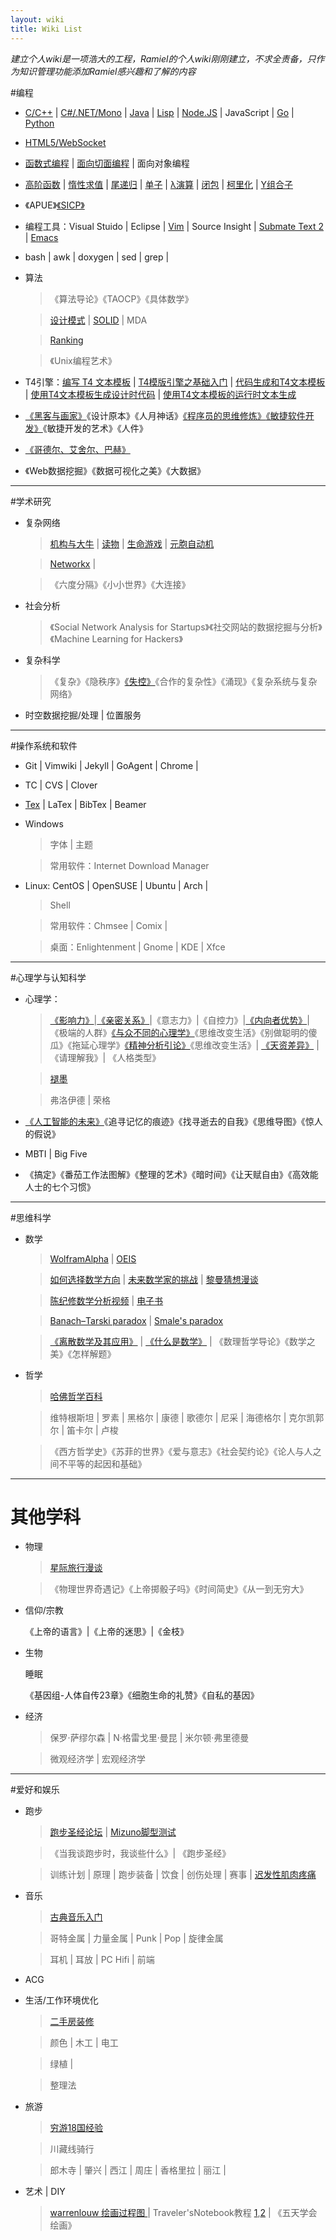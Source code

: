 ```yaml
---
layout: wiki
title: Wiki List
---
```


*建立个人wiki是一项浩大的工程，Ramiel的个人wiki刚刚建立，不求全责备，只作为知识管理功能添加Ramiel感兴趣和了解的内容*

#编程

* [C/C++](/C) | [C#/.NET/Mono](/CSharp/) | [Java](/Java) | [Lisp](/Lisp/) | [Node.JS](/NodeJS/) | JavaScript | [Go](/Go/) | [Python](/Python/) 

* [HTML5/WebSocket](/HTML5/)

* [函数式编程][FP] | [面向切面编程](/AOP-Resource-Collections/) | 面向对象编程

[FP]:/Functional-Programming/

* [高阶函数][FP] | [惰性求值][FP] | [尾递归][FP] | [单子]() | [λ演算][FP] | [闭包][FP] | [柯里化][FP] | [Y组合子]()

* 《APUE》[《SICP》](http://sicp.org.ua/sicp/FrontPage)

* 编程工具：Visual Stuido | Eclipse | [Vim](/Vim/) | Source Insight | [Submate Text 2](/Sublime-Text-2/) | [Emacs](/emacs)

* bash | awk | doxygen | sed | grep | 

* 算法

    > 《算法导论》《TAOCP》《具体数学》
    
    > [设计模式](http://www.oschina.net/translate/how-i-explained-design-patterns-to-my-wife-part-1) | [SOLID](http://www.aqee.net/s-o-l-i-d-class-design-principles/) | MDA
    
    > [Ranking](http://www.cnblogs.com/zhengyun_ustc/archive/2010/12/15/amir.html)
    
    > 《Unix编程艺术》

* T4引擎：[编写 T4 文本模板](http://msdn.microsoft.com/zh-cn/library/bb126478) | [T4模版引擎之基础入门](http://www.189works.com/article-80505-1.html) | [代码生成和T4文本模板](http://msdn.microsoft.com/zh-cn/library/bb126445.aspx) | [使用T4文本模板生成设计时代码](http://msdn.microsoft.com/zh-cn/library/dd820620) | [使用T4文本模板的运行时文本生成](http://msdn.microsoft.com/zh-cn/library/ee844259)

* [《黑客与画家》](/Hackers-and-Painters/)《设计原本》《人月神话》[《程序员的思维修炼》](/Pragmatic-Thinking-and-Learning/)[《敏捷软件开发》](/Agile-Software-Development/)《敏捷开发的艺术》《人件》

* [《哥德尔、艾舍尔、巴赫》](http://blog.hanyan.me/2011/12/geb/)

* 《Web数据挖掘》《数据可视化之美》《大数据》

---

#学术研究

* 复杂网络

    > [机构与大牛](http://blog.sciencenet.cn/blog-583335-477254.html) | [读物](http://blog.sciencenet.cn/blog-3075-549946.html) | [生命游戏](http://www.bitstorm.org/gameoflife/code/) | [元胞自动机](http://luobo.ycool.com/archive.57000.html)
    
    > [Networkx](http://www.oschina.net/question/54100_77522) | 
    
    > 《六度分隔》《小小世界》《大连接》
    
* 社会分析

    > 《Social Network Analysis for Startups》《社交网站的数据挖掘与分析》《Machine Learning for Hackers》
    
* 复杂科学

    > 《复杂》《隐秩序》[《失控》](/Out-of-Control-1/)《合作的复杂性》《涌现》《复杂系统与复杂网络》
    
* 时空数据挖掘/处理 | 位置服务

---

#操作系统和软件

* Git | Vimwiki | Jekyll | GoAgent | Chrome | 

* TC | CVS | Clover

* [Tex](/tex) | LaTex | BibTex | Beamer

* Windows
    
    > 字体 | 主题
    
    > 常用软件：Internet Download Manager
    
* Linux: CentOS | OpenSUSE | Ubuntu | Arch |

    > Shell
    
    > 常用软件：Chmsee | Comix | 
    
	> 桌面：Enlightenment | Gnome | KDE | Xfce

---

#心理学与认知科学

* 心理学：

    > [《影响力》](/Influence/)|[《亲密关系》](/Intimate-Relationships/)|《意志力》|《自控力》|[《内向者优势》](/The-Introvert-Advantage/)|《极端的人群》[《与众不同的心理学》](/How-to-Think-Straight-about-Psychology/)《思维改变生活》《别做聪明的傻瓜》《拖延心理学》[《精神分析引论》](/Introduction-to-Psychoanalysis/)《思维改变生活》| [《天资差异》](/Gifts-Differing/) | 《请理解我》| 《人格类型》
    
    > [褪墨](http://www.mifengtd.cn/)
    
    > 弗洛伊德 | 荣格

* [《人工智能的未来》](/On-Intelligence/)《追寻记忆的痕迹》《找寻逝去的自我》《思维导图》《惊人的假说》

* MBTI | Big Five

* 《搞定》《番茄工作法图解》《整理的艺术》《暗时间》《让天赋自由》《高效能人士的七个习惯》

---

#思维科学

* 数学

    > [WolframAlpha](http://www.wolframalpha.com/) | [OEIS](http://oeis.org/)

    > [如何选择数学方向](http://www.mysanco.com/wenda/index.php?class=discuss&action=question_item&questionid=1677) | [未来数学家的挑战](http://episte.math.ntu.edu.tw/articles/mm/mm_10_2_04/) | [黎曼猜想漫谈](http://songshuhui.net/archives/tag/%E9%BB%8E%E6%9B%BC%E7%8C%9C%E6%83%B3)
    
    > [陈纪修数学分析视频](http://you.video.sina.com.cn/a/5055894-1664374212.html) | [电子书](http://iask.sina.com.cn/u/2427434855/ish?folderid=667649&retcode=0#)
    
    > [Banach–Tarski paradox](http://en.wikipedia.org/wiki/Banach%E2%80%93Tarski_paradox) | [Smale's paradox](http://en.wikipedia.org/wiki/Smale%27s_paradox)
    
    > [《离散数学及其应用》](/Discrete-Mathematics-and-Its-Applications/) | [《什么是数学》](/What-Is-Mathematics-1/) | 《数理哲学导论》《数学之美》《怎样解题》
    
* 哲学

    > [哈佛哲学百科](http://plato.stanford.edu/contents.html)
    
    > 维特根斯坦 | 罗素 | 黑格尔 | 康德 | 歌德尔 | 尼采 | 海德格尔 | 克尔凯郭尔 | 笛卡尔 | 卢梭
    
    > 《西方哲学史》《苏菲的世界》《爱与意志》《社会契约论》《论人与人之间不平等的起因和基础》
    
---
    
# 其他学科

* 物理
	> [星际旅行漫谈](http://www.changhai.org/articles/science/astronomy/voyage/)
	
	> 《物理世界奇遇记》《上帝掷骰子吗》《时间简史》《从一到无穷大》

* 信仰/宗教

	《上帝的语言》|《上帝的迷思》|《金枝》
    
* 生物
	
	睡眠

	《基因组-人体自传23章》《细胞生命的礼赞》《自私的基因》

* 经济
	
	> 保罗·萨缪尔森 | N·格雷戈里·曼昆 | 米尔顿·弗里德曼
	
	> 微观经济学 | 宏观经济学

---

#爱好和娱乐

* 跑步

    > [跑步圣经论坛](http://bbs.runbible.cn/) | [Mizuno脚型测试](http://www.mizunorunlife.com/foottype/index.aspx)
    
    > 《当我谈跑步时，我谈些什么》| 《跑步圣经》
    
    > 训练计划 | 原理 | 跑步装备 | 饮食 | 创伤处理 | 赛事  | [迟发性肌肉疼痛](http://www.guokr.com/blog/185623/)

* 音乐

    > [古典音乐入门](http://www.xici.net/d59817894.htm) 
    
    > 哥特金属 | 力量金属 | Punk | Pop | 旋律金属 
    
    > 耳机 | 耳放 | PC Hifi | 前端

* ACG

* 生活/工作环境优化

    > [二手房装修](http://www.xici.net/d127891640.htm)
    
    > 颜色 | 木工 | 电工
    
    > 绿植 | 
    
    > 整理法
    
* 旅游

    > [穷游18国经验](http://bbs.qdqss.cn/forum.php?mod=viewthread&tid=55842&extra=&page=1)
    
    > 川藏线骑行
    
    > 郎木寺 | 肇兴 | 西江 | 周庄 | 香格里拉 | 丽江 | 
    
* 艺术 | DIY

    > [warrenlouw 绘画过程图 ](http://blog.sina.com.cn/s/blog_6bafa28a0102emwq.html) | Traveler'sNotebook教程 [1](Traveler'sNotebook教程),[2](http://site.douban.com/149473/widget/notes/7555688/note/208643450/) | 《五天学会绘画》
    
